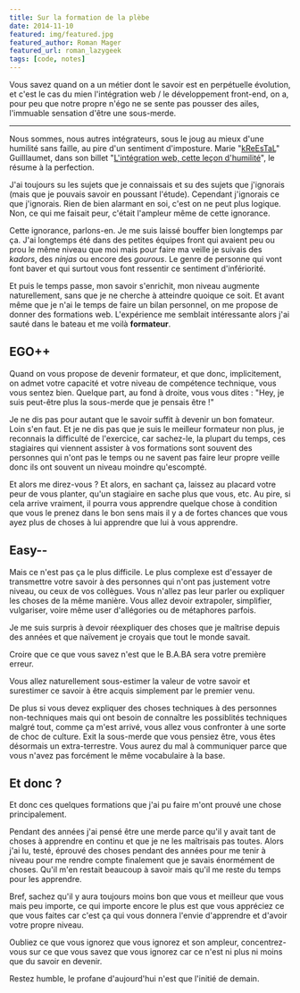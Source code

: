 ```yaml
---
title: Sur la formation de la plèbe
date: 2014-11-10
featured: img/featured.jpg
featured_author: Roman Mager
featured_url: roman_lazygeek
tags: [code, notes]
---
```


Vous savez quand on a un métier dont le savoir est en perpétuelle évolution, et c'est le cas du mien l'intégration web / le développement front-end, on a, pour peu que notre propre n'égo ne se sente pas pousser des ailes, l'immuable sensation d'être une sous-merde.

---

Nous sommes, nous autres intégrateurs, sous le joug au mieux d'une humilité sans faille, au pire d'un sentiment d'imposture. Marie "[kReEsTaL](https://twitter.com/kreestal)" Guilllaumet, dans son billet "[L'intégration web, cette leçon d'humilité](http://www.lesintegristes.net/2013/03/19/integration-web-humilite/)", le résume à la perfection.

J'ai toujours su les sujets que je connaissais et su des sujets que j'ignorais (mais que je pouvais savoir en poussant l'étude). Cependant j'ignorais ce que j'ignorais. Rien de bien alarmant en soi, c'est on ne peut plus logique. Non, ce qui me faisait peur, c'était l'ampleur même de cette ignorance.

Cette ignorance, parlons-en. Je me suis laissé bouffer bien longtemps par ça. J'ai longtemps été dans des petites équipes front qui avaient peu ou prou le même niveau que moi mais pour faire ma veille je suivais des _kadors_, des _ninjas_ ou encore des _gourous_. Le genre de personne qui vont font baver et qui surtout vous font ressentir ce sentiment d'infériorité.

Et puis le temps passe, mon savoir s'enrichit, mon niveau augmente naturellement, sans que je ne cherche à atteindre quoique ce soit. Et avant même que je n'ai le temps de faire un bilan personnel, on me propose de donner des formations web. L'expérience me semblait intéressante alors j'ai sauté dans le bateau et me voilà **formateur**.

## EGO++

Quand on vous propose de devenir formateur, et que donc, implicitement, on admet votre capacité et votre niveau de compétence technique, vous vous sentez bien. Quelque part, au fond à droite, vous vous dites : "Hey, je suis peut-être plus la sous-merde que je pensais être !"

Je ne dis pas pour autant que le savoir suffit à devenir un bon fomateur. Loin s'en faut. Et je ne dis pas que je suis le meilleur formateur non plus, je reconnais la difficulté de l'exercice, car sachez-le, la plupart du temps, ces stagiaires qui viennent assister à vos formations sont souvent des personnes qui n'ont pas le temps ou ne savent pas faire leur propre veille donc ils ont souvent un niveau moindre qu'escompté.

Et alors me direz-vous ? Et alors, en sachant ça, laissez au placard votre peur de vous planter, qu'un stagiaire en sache plus que vous, etc. Au pire, si cela arrive vraiment, il pourra vous apprendre quelque chose à condition que vous le prenez dans le bon sens mais il y a de fortes chances que vous ayez plus de choses à lui apprendre que lui à vous apprendre.

## Easy--

Mais ce n'est pas ça le plus difficile. Le plus complexe est d'essayer de transmettre votre savoir à des personnes qui n'ont pas justement votre niveau, ou ceux de vos collègues. Vous n'allez pas leur parler ou expliquer les choses de la même manière. Vous allez devoir extrapoler, simplifier, vulgariser, voire même user d'allégories ou de métaphores parfois.

Je me suis surpris à devoir réexpliquer des choses que je maîtrise depuis des années et que naïvement je croyais que tout le monde savait.

Croire que ce que vous savez n'est que le B.A.BA sera votre première erreur.

Vous allez naturellement sous-estimer la valeur de votre savoir et surestimer ce savoir à être acquis simplement par le premier venu.

De plus si vous devez expliquer des choses techniques à des personnes non-techniques mais qui ont besoin de connaître les possiblités techniques malgré tout, comme ça m'est arrivé, vous allez vous confronter à une sorte de choc de culture. Exit la sous-merde que vous pensiez être, vous êtes désormais un extra-terrestre. Vous aurez du mal à communiquer parce que vous n'avez pas forcément le même vocabulaire à la base.

## Et donc ?

Et donc ces quelques formations que j'ai pu faire m'ont prouvé une chose principalement.

Pendant des années j'ai pensé être une merde parce qu'il y avait tant de choses à apprendre en continu et que je ne les maîtrisais pas toutes. Alors j'ai lu, testé, éprouvé des choses pendant des années pour me tenir à niveau pour me rendre compte finalement que je savais énormément de choses. Qu'il m'en restait beaucoup à savoir mais qu'il me reste du temps pour les apprendre.

Bref, sachez qu'il y aura toujours moins bon que vous et meilleur que vous mais peu importe, ce qui importe encore le plus est que vous appréciez ce que vous faites car c'est ça qui vous donnera l'envie d'apprendre et d'avoir votre propre niveau.

Oubliez ce que vous ignorez que vous ignorez et son ampleur, concentrez-vous sur ce que vous savez que vous ignorez car ce n'est ni plus ni moins que du savoir en devenir.

Restez humble, le profane d'aujourd'hui n'est que l'initié de demain.
